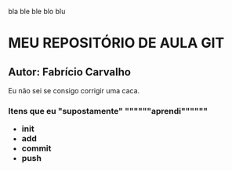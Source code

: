 bla ble ble blo blu
# MEU REPOSITÓRIO DE AULA GIT
## Autor: Fabrício Carvalho


Eu não sei se consigo corrigir uma caca.

<h3> Itens que eu "supostamente" """"""aprendi""""""
<ul>
<li>init</li>
<li>add</li>
<li>commit</li>
<li>push</li>
</ul>
